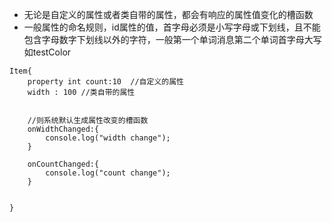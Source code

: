 - 无论是自定义的属性或者类自带的属性，都会有响应的属性值变化的槽函数  
- 一般属性的命名规则，id属性的值，首字母必须是小写字母或下划线，且不能包含字母数字下划线以外的字符，一般第一个单词消息第二个单词首字母大写如testColor
```
Item{
    property int count:10  //自定义的属性
    width : 100 //类自带的属性


    //则系统默认生成属性改变的槽函数
    onWidthChanged:{
        console.log("width change");
    }

    onCountChanged:{
        console.log("count change");
    }


}
```
